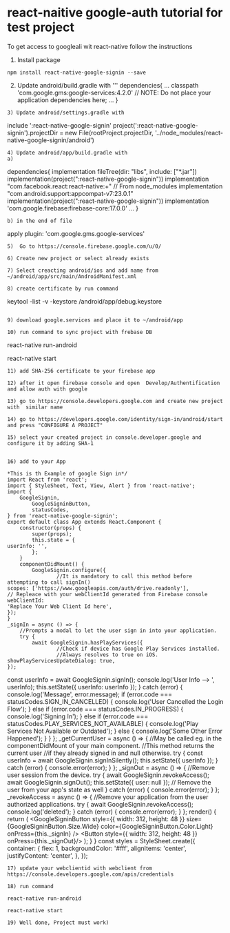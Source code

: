 # react-naitive google-auth tutorial for test project


To get access to googleali wit react-native  follow the instructions

1) Install package
```
npm install react-native-google-signin --save
```
2) Update android/build.gradle with
'''
dependencies{
    ...
        classpath 'com.google.gms:google-services:4.2.0'
        // NOTE: Do not place your application dependencies here;
        ...
}
```
3) Update android/settings.gradle with
```
include ':react-native-google-signin'
project(':react-native-google-signin').projectDir = new File(rootProject.projectDir, '../node_modules/react-native-google-signin/android')
```
4) Update android/app/build.gradle with
a)
```
dependencies{
    implementation fileTree(dir: "libs", include: ["*.jar"])
        implementation(project(":react-native-google-signin"))
        implementation "com.facebook.react:react-native:+"  // From node_modules
        implementation "com.android.support:appcompat-v7:23.0.1"
        implementation(project(":react-native-google-signin"))
        implementation 'com.google.firebase:firebase-core:17.0.0'
        ...
}
```
b) in the end of file
```
apply plugin: 'com.google.gms.google-services'
```
5)  Go to https://console.firebase.google.com/u/0/

6) Create new project or select already exists

7) Select creacting android/ios and add name from ~/android/app/src/main/AndroidManifest.xml

8) create certificate by run command
```
keytool -list -v -keystore /android/app/debug.keystore
```

9) download google.services and place it to ~/android/app

10) run command to sync project with frebase DB
```
react-native run-android

react-native start
```
11) add SHA-256 certificate to your firebase app

12) after it open firebase console and open  Develop/Authentification and allow auth with google

13) go to https://console.developers.google.com and create new project with  similar name

14) go to https://developers.google.com/identity/sign-in/android/start and press "CONFIGURE A PROJECT"

15) select your created project in console.developer.google and configure it by adding SHA-1


16) add to your App
```
    *This is th Example of google Sign in*/
    import React from 'react';
    import { StyleSheet, Text, View, Alert } from 'react-native';
    import {
        GoogleSignin,
            GoogleSigninButton,
            statusCodes,
    } from 'react-native-google-signin';
    export default class App extends React.Component {
        constructor(props) {
            super(props);
            this.state = {
    userInfo: '',
            };
        }
        componentDidMount() {
            GoogleSignin.configure({
                    //It is mandatory to call this method before attempting to call signIn()
    scopes: ['https://www.googleapis.com/auth/drive.readonly'],
    // Repleace with your webClientId generated from Firebase console
    webClientId:
    'Replace Your Web Client Id here',
    });
    }
    _signIn = async () => {
        //Prompts a modal to let the user sign in into your application.
        try {
            await GoogleSignin.hasPlayServices({
                    //Check if device has Google Play Services installed.
                    //Always resolves to true on iOS.
    showPlayServicesUpdateDialog: true,
    });
const userInfo = await GoogleSignin.signIn();
    console.log('User Info --> ', userInfo);
    this.setState({ userInfo: userInfo });
    } catch (error) {
        console.log('Message', error.message);
        if (error.code === statusCodes.SIGN_IN_CANCELLED) {
            console.log('User Cancelled the Login Flow');
        } else if (error.code === statusCodes.IN_PROGRESS) {
            console.log('Signing In');
        } else if (error.code === statusCodes.PLAY_SERVICES_NOT_AVAILABLE) {
            console.log('Play Services Not Available or Outdated');
        } else {
            console.log('Some Other Error Happened');
        }
    }
    };
    _getCurrentUser = async () => {
        //May be called eg. in the componentDidMount of your main component.
        //This method returns the current user
        //if they already signed in and null otherwise.
        try {
            const userInfo = await GoogleSignin.signInSilently();
            this.setState({ userInfo });
        } catch (error) {
            console.error(error);
        }
    };
    _signOut = async () => {
        //Remove user session from the device.
        try {
            await GoogleSignin.revokeAccess();
            await GoogleSignin.signOut();
            this.setState({ user: null }); // Remove the user from your app's state as well
        } catch (error) {
            console.error(error);
        }
    };
    _revokeAccess = async () => {
        //Remove your application from the user authorized applications.
        try {
            await GoogleSignin.revokeAccess();
            console.log('deleted');
        } catch (error) {
            console.error(error);
        }
    };
    render() {
            return (
                    <View style={styles.container}>
                        <GoogleSigninButton
                        style={{ width: 312, height: 48 }}
                        size={GoogleSigninButton.Size.Wide}
                        color={GoogleSigninButton.Color.Light}
                        onPress={this._signIn}
                        />
                        <Button  style={{ width: 312, height: 48 }} onPress={this._signOut}/>
                    </View>
            );
    }
}
const styles = StyleSheet.create({
    container: {
      flex: 1,
      backgroundColor: '#fff',
      alignItems: 'center',
      justifyContent: 'center',
    },
});
```
17) update your webclientid with webclient from https://console.developers.google.com/apis/credentials

18) run command
```
    react-native run-android

    react-native start
```
19) Well done, Project must work)

